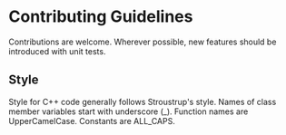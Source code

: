 # Contributing Guidelines

Contributions are welcome.  Wherever possible, new features should be
introduced with unit tests.


## Style

Style for C++ code generally follows Stroustrup's style.  Names of
class member variables start with underscore (_).  Function names are
UpperCamelCase. Constants are ALL_CAPS.